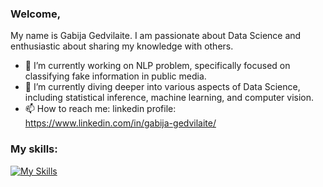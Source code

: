 ### Welcome, 

My name is Gabija Gedvilaite. I am passionate about Data Science and enthusiastic about sharing my knowledge with others.

- 🔭 I’m currently working on NLP problem, specifically focused on classifying fake information in public media.
- 🌱 I’m currently diving deeper into various aspects of Data Science, including statistical inference, machine learning, and computer vision.
- 📫 How to reach me: linkedin profile: https://www.linkedin.com/in/gabija-gedvilaite/

### My skills:
[![My Skills](https://skillicons.dev/icons?i=flask,mysql,py,pytorch,sqlite,sklearn,tensorflow,vscode&theme=dark)](https://skillicons.dev)
